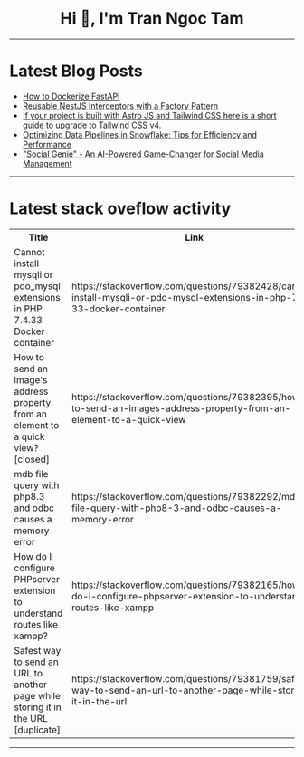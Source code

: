 <h1 align="center">Hi 👋, I'm Tran Ngoc Tam</h1>

---

# Latest Blog Posts 
<!-- BLOG-POST-LIST:START -->
- [How to Dockerize FastAPI](https://dev.to/code42cate/how-to-dockerize-fastapi-2a4)
- [Reusable NestJS Interceptors with a Factory Pattern](https://dev.to/nickcosmo/reusable-nestjs-interceptors-with-a-factory-pattern-11gg)
- [If your project is built with Astro JS and Tailwind CSS here is a short guide to upgrade to Tailwind CSS v4.](https://dev.to/mike_andreuzza/if-your-project-is-built-with-astro-js-and-tailwind-css-here-is-a-short-guide-to-upgrade-to-2c2j)
- [Optimizing Data Pipelines in Snowflake: Tips for Efficiency and Performance](https://dev.to/rodolfom-data/optimizing-data-pipelines-in-snowflake-tips-for-efficiency-and-performance-4iap)
- [&quot;Social Genie&quot; - An AI-Powered Game-Changer for Social Media Management](https://dev.to/sattavatakshat/social-genie-an-ai-powered-game-changer-for-social-media-management-1a6o)
<!-- BLOG-POST-LIST:END -->

---

# Latest stack oveflow activity
<table>
  <tr><th>Title</th><th>Link</th></tr>
  <!-- STACKOVERFLOW:START --><tr><td>Cannot install mysqli or pdo_mysql extensions in PHP 7.4.33 Docker container</td><td>https://stackoverflow.com/questions/79382428/cannot-install-mysqli-or-pdo-mysql-extensions-in-php-7-4-33-docker-container</td></tr><tr><td>How to send an image&#39;s address property from an element to a quick view? [closed]</td><td>https://stackoverflow.com/questions/79382395/how-to-send-an-images-address-property-from-an-element-to-a-quick-view</td></tr><tr><td>mdb file query with php8.3 and odbc causes a memory error</td><td>https://stackoverflow.com/questions/79382292/mdb-file-query-with-php8-3-and-odbc-causes-a-memory-error</td></tr><tr><td>How do I configure PHPserver extension to understand routes like xampp?</td><td>https://stackoverflow.com/questions/79382165/how-do-i-configure-phpserver-extension-to-understand-routes-like-xampp</td></tr><tr><td>Safest way to send an URL to another page while storing it in the URL [duplicate]</td><td>https://stackoverflow.com/questions/79381759/safest-way-to-send-an-url-to-another-page-while-storing-it-in-the-url</td></tr><!-- STACKOVERFLOW:END -->
</table>

---


